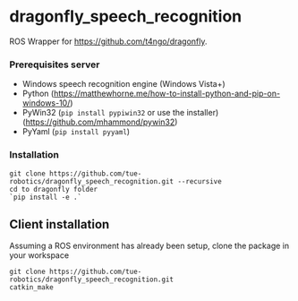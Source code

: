 dragonfly_speech_recognition
============================

ROS Wrapper for https://github.com/t4ngo/dragonfly.

### Prerequisites server

- Windows speech recognition engine (Windows Vista+)
- Python (https://matthewhorne.me/how-to-install-python-and-pip-on-windows-10/)
- PyWin32 (`pip install pypiwin32` or use the installer) (https://github.com/mhammond/pywin32)
- PyYaml (`pip install pyyaml`)

### Installation

    git clone https://github.com/tue-robotics/dragonfly_speech_recognition.git --recursive
    cd to dragonfly folder
    `pip install -e .`

## Client installation

Assuming a ROS environment has already been setup, clone the package in your workspace

    git clone https://github.com/tue-robotics/dragonfly_speech_recognition.git
    catkin_make
